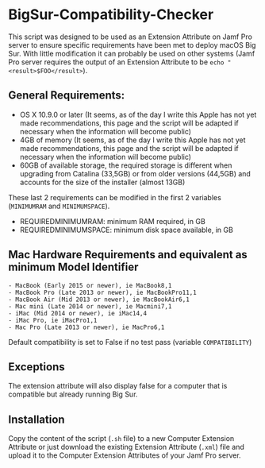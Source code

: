 # BigSur-Compatibility-Checker

This script was designed to be used as an Extension Attribute on Jamf Pro server to ensure specific requirements have been met to deploy macOS Big Sur. With little modification it can probably be used on other systems (Jamf Pro server requires the output of an Extension Attribute to be `echo "<result>$FOO</result>`).

## General Requirements:
  - OS X 10.9.0 or later (It seems, as of the day I write this Apple has not yet made recommendations, this page and the script will be adapted if necessary when the information will become public)
  - 4GB of memory (It seems, as of the day I write this Apple has not yet made recommendations, this page and the script will be adapted if necessary when the information will become public)
  - 60GB of available storage, the required storage is different when upgrading from Catalina (33,5GB) or from older versions (44,5GB) and accounts for the size of the installer (almost 13GB)

These last 2 requirements can be modified in the first 2 variables (`MINIMUMRAM` and `MINIMUMSPACE`).
  - REQUIREDMINIMUMRAM: minimum RAM required, in GB
  - REQUIREDMINIMUMSPACE: minimum disk space available, in GB
 

## Mac Hardware Requirements and equivalent as minimum Model Identifier
	- MacBook (Early 2015 or newer), ie MacBook8,1
	- MacBook Pro (Late 2013 or newer), ie MacBookPro11,1
	- MacBook Air (Mid 2013 or newer), ie MacBookAir6,1
	- Mac mini (Late 2014 or newer), ie Macmini7,1
	- iMac (Mid 2014 or newer), ie iMac14,4
	- iMac Pro, ie iMacPro1,1
	- Mac Pro (Late 2013 or newer), ie MacPro6,1

Default compatibility is set to False if no test pass (variable `COMPATIBILITY`)

## Exceptions

The extension attribute will also display false for a computer that is compatible but already running Big Sur.

## Installation

Copy the content of the script (`.sh` file) to a new Computer Extension Attribute or just download the existing Extension Attribute (`.xml`) file and upload it to the Computer Extension Attributes of your Jamf Pro server.

